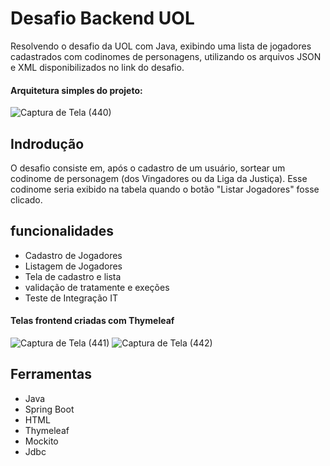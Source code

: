 # Desafio Backend UOL 
Resolvendo o desafio da UOL com Java, exibindo uma lista de jogadores cadastrados com codinomes de personagens, utilizando os arquivos JSON e XML disponibilizados no link do desafio.

#### Arquitetura simples do projeto:
![Captura de Tela (440)](https://github.com/user-attachments/assets/7e5119b4-4315-4456-bad0-addb66bb4326)

## Indrodução 
O desafio consiste em, após o cadastro de um usuário, sortear um codinome de personagem (dos Vingadores ou da Liga da Justiça). Esse codinome seria exibido na tabela quando o botão "Listar Jogadores" fosse clicado.

## funcionalidades 
* Cadastro de Jogadores
* Listagem de Jogadores
* Tela de cadastro e lista
* validação de tratamente e exeções
* Teste de Integração IT
#### Telas frontend criadas com Thymeleaf 
![Captura de Tela (441)](https://github.com/user-attachments/assets/e58573aa-c5c1-412c-b4fe-27bd231bebd5)
![Captura de Tela (442)](https://github.com/user-attachments/assets/ed37ca1f-9bc3-45fe-8052-315befddae0d)
## Ferramentas 
* Java
* Spring Boot
* HTML
* Thymeleaf
* Mockito
* Jdbc 
